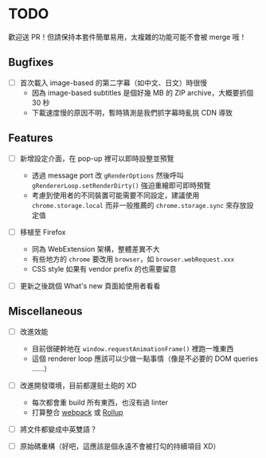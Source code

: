 TODO
====
歡迎送 PR！但請保持本套件簡單易用，太複雜的功能可能不會被 merge 哦！



Bugfixes
--------
- [ ] 首次載入 image-based 的第二字幕（如中文、日文）時很慢
    - 因為 image-based subtitles 是個好幾 MB 的 ZIP archive，大概要抓個 30 秒
    - 下載速度慢的原因不明，暫時猜測是我們抓字幕時亂挑 CDN 導致



Features
--------
- [ ] 新增設定介面，在 pop-up 裡可以即時設整並預覽
    - 透過 message port 改 `gRenderOptions` 然後呼叫 `gRendererLoop.setRenderDirty()` 強迫重繪即可即時預覽
    - 考慮到使用者的不同裝置可能需要不同設定，建議使用 `chrome.storage.local` 而非一般推薦的 `chrome.storage.sync` 來存放設定值

- [ ] 移植至 Firefox
    - 同為 WebExtension 架構，整體差異不大
    - 有些地方的 `chrome` 要改用 `browser`，如 `browser.webRequest.xxx`
    - CSS style 如果有 vendor prefix 的也需要留意

- [ ] 更新之後跳個 What's new 頁面給使用者看看


Miscellaneous
-------------
- [ ] 改進效能
    - 目前很硬幹地在 `window.requestAnimationFrame()` 裡跑一堆東西
    - 這個 renderer loop 應該可以少做一點事情（像是不必要的 DOM queries ……）

- [ ] 改進開發環境，目前都還挺土砲的 XD
    - 每次都會重 build 所有東西，也沒有過 linter
    - 打算整合 [webpack](https://webpack.js.org/) 或 [Rollup](https://rollupjs.org/guide/en)

- [ ] 將文件都變成中英雙語？

- [ ] 原始碼重構（好吧，這應該是個永遠不會被打勾的持續項目 XD）
